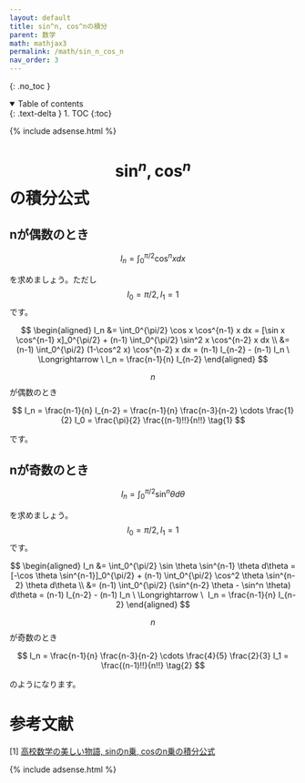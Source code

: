 ```yaml
---
layout: default
title: sin^n, cos^nの積分
parent: 数学
math: mathjax3
permalink: /math/sin_n_cos_n
nav_order: 3
---
```


{: .no_toc }

<details open markdown="block">
  <summary>
    Table of contents
  </summary>
  {: .text-delta }
1. TOC
{:toc}
</details>

{% include adsense.html %}

# $$\sin^n, \cos^n$$の積分公式

## nが偶数のとき

$$
I_n 
= \int_0^{\pi/2} \cos^n x dx
$$

を求めましょう。ただし$$I_0 = \pi/2, I_1 = 1$$です。

$$
\begin{aligned}
I_n 
&= \int_0^{\pi/2} \cos x \cos^{n-1} x dx 
= [\sin x \cos^{n-1} x]_0^{\pi/2} + (n-1) \int_0^{\pi/2} \sin^2 x \cos^{n-2} x dx \\
&= (n-1) \int_0^{\pi/2} (1-\cos^2 x) \cos^{n-2} x dx 
= (n-1) I_{n-2} - (n-1) I_n 
\ \Longrightarrow \ I_n 
= \frac{n-1}{n} I_{n-2}
\end{aligned} 
$$

$$n$$が偶数のとき

$$
I_n 
= \frac{n-1}{n} I_{n-2} 
= \frac{n-1}{n} \frac{n-3}{n-2} \cdots \frac{1}{2} I_0 
= \frac{\pi}{2} \frac{(n-1)!!}{n!!} \tag{1}
$$

です。

## nが奇数のとき

$$
I_n 
= \int_0^{\pi/2} \sin^{n} \theta d\theta
$$

を求めましょう。$$I_0 = \pi/2, I_1 = 1$$です。

$$
\begin{aligned}
I_n 
&= \int_0^{\pi/2} \sin \theta \sin^{n-1} \theta d\theta 
= [-\cos \theta \sin^{n-1}]_0^{\pi/2} + (n-1) \int_0^{\pi/2} \cos^2 \theta \sin^{n-2} \theta d\theta \\
&= (n-1) \int_0^{\pi/2} (\sin^{n-2} \theta - \sin^n \theta) d\theta
= (n-1) I_{n-2} - (n-1) I_n \ \Longrightarrow \ 
I_n 
= \frac{n-1}{n} I_{n-2}
\end{aligned}
$$

$$n$$が奇数のとき

$$
I_n 
= \frac{n-1}{n} \frac{n-3}{n-2} \cdots \frac{4}{5} \frac{2}{3} I_1 
= \frac{(n-1)!!}{n!!} \tag{2}
$$

のようになります。

# 参考文献

[1] [高校数学の美しい物語, sinのn乗, cosのn乗の積分公式](https://manabitimes.jp/math/663)  

{% include adsense.html %}